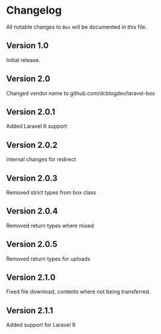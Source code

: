 # Changelog

All notable changes to `Box` will be documented in this file.

## Version 1.0

Initial release.

## Version 2.0

Changed vendor name to github.com/dcblogdev/laravel-box

## Version 2.0.1

Added Laravel 6 support

## Version 2.0.2

internal changes for redirect

## Version 2.0.3

Removed strict types from box class

## Version 2.0.4

Removed return types where mixed

## Version 2.0.5

Removed return types for uploads

## Version 2.1.0

Fixed file download, contents where not being transferred.

## Version 2.1.1

Added support for Laravel 9
